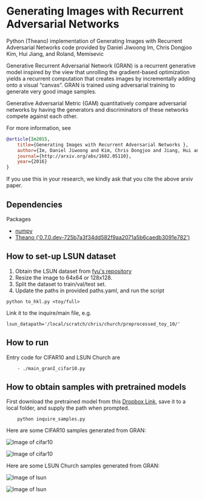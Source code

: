 # Generating Images with Recurrent Adversarial Networks 

Python (Theano) implementation of Generating Images with Recurrent Adversarial Networks code provided 
by Daniel Jiwoong Im, Chris Dongjoo Kim, Hui Jiang, and Roland, Memisevic 

Generative Recurrent Adversarial Network (GRAN) is a recurrent generative model inspired by
the view that unrolling the gradient-based optimization yields
a recurrent computation that creates images by
incrementally adding onto a visual “canvas”.
GRAN is trained using adversarial training to generate very good image
samples. 

Generative Adversarial Metric (GAM) quantitatively
compare adversarial networks by having
the generators and discriminators of these networks
compete against each other.

For more information, see 
```bibtex
@article{Im2015,
    title={Generating Images with Recurrent Adversarial Networks },
    author={Im, Daniel Jiwoong and Kim, Chris Dongjoo and Jiang, Hui and Memisevic, Roland},
    journal={http://arxiv.org/abs/1602.05110},
    year={2016}
}
```
If you use this in your research, we kindly ask that you cite the above arxiv paper.


## Dependencies
Packages
* [numpy](http://www.numpy.org/)
* [Theano ('0.7.0.dev-725b7a3f34dd582f9aa2071a5b6caedb3091e782')](http://deeplearning.net/software/theano/) 

## How to set-up LSUN dataset
1. Obtain the LSUN dataset from [fyu's repository](https://github.com/fyu/lsun)
2. Resize the image to 64x64 or 128x128.
3. Split the dataset to train/val/test set.
4. Update the paths in provided paths.yaml, and run the script 
```
python to_hkl.py <toy/full>
```
Link it to the inquire/main file, e.g.
```
lsun_datapath='/local/scratch/chris/church/preprocessed_toy_10/'
``` 

## How to run
Entry code for CIFAR10 and LSUN Church are 
```
    - ./main_granI_cifar10.py
```
## How to obtain samples with pretrained models
First download the pretrained model from this [Dropbox Link](https://www.dropbox.com/sh/1jek1alxyjhcnjh/AADOWgtWOWF-LYEuMekxe2yWa?dl=0), save it to a local folder, and supply the path when prompted.
```
    python inquire_samples.py
```

Here are some CIFAR10 samples generated from GRAN:

![Image of cifar10](https://github.com/jiwoongim/GRAN/blob/master/figs/cifar10/cifar10_granI_samples.jpeg)

![Image of cifar10](https://github.com/jiwoongim/GRAN/blob/master/figs/cifar10/cifar10_granI_samples2.jpeg)

Here are some LSUN Church samples generated from GRAN:

![Image of lsun](https://github.com/jiwoongim/GRAN/blob/master/figs/lsun/lsun_ts3.jpg)

![Image of lsun](https://github.com/jiwoongim/GRAN/blob/master/figs/lsun/lsun_ts5.jpg)


